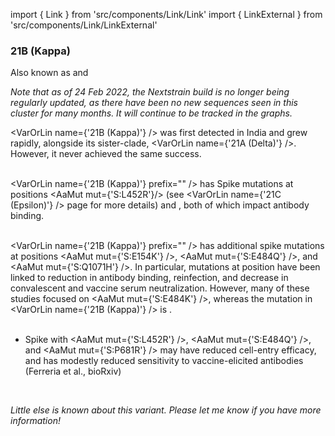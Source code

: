 import { Link } from 'src/components/Link/Link'
import { LinkExternal } from 'src/components/Link/LinkExternal'

### 21B (Kappa)
Also known as <VarOrLin name="21B (Kappa)" invert={true} /> and <Who name="Kappa" />

_Note that as of 24 Feb 2022, the Nextstrain build is no longer being regularly updated, as there have been no new sequences seen in this cluster for many months. It will continue to be tracked in the graphs._

<VarOrLin name={'21B (Kappa)'} /> was first detected in India and grew rapidly, alongside its sister-clade, <VarOrLin name={'21A (Delta)'} />. However, it never achieved the same success.
<br/>
<br/>

<VarOrLin name={'21B (Kappa)'} prefix="" /> has Spike mutations at positions <AaMut mut={'S:L452R'}/> (see <VarOrLin name={'21C (Epsilon)'} /> page for more details) and <Mut name="S:P681" />, both of which impact antibody binding.
<br />
<br />

<VarOrLin name={'21B (Kappa)'} prefix="" /> has additional spike mutations at positions <AaMut mut={'S:E154K'} />, <AaMut mut={'S:E484Q'} />, and <AaMut mut={'S:Q1071H'} />.
In particular, mutations at position <Mut name="S:E484"/> have been linked to reduction in antibody binding, reinfection, and decrease in convalescent and vaccine serum neutralization.
However, many of these studies focused on <AaMut mut={'S:E484K'} />, whereas the mutation in <VarOrLin name={'21B (Kappa)'} /> is <AaMut mut="S:E484Q" />.
<br/>
<br/>

- Spike with <AaMut mut={'S:L452R'} />, <AaMut mut={'S:E484Q'} />, and <AaMut mut={'S:P681R'} /> may have reduced cell-entry efficacy, and has modestly reduced sensitivity to vaccine-elicited antibodies (<LinkExternal href="https://www.biorxiv.org/content/10.1101/2021.05.08.443253v1">Ferreria et al., bioRxiv</LinkExternal>)
<br/>


_Little else is known about this variant. Please let me know if you have more information!_
